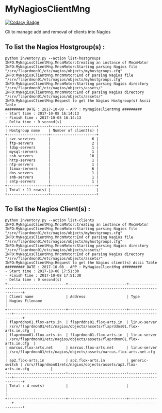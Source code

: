 # MyNagiosClientMng

[![Codacy Badge](https://api.codacy.com/project/badge/Grade/296734d54ebc4a608328c887225114f9)](https://www.codacy.com/app/fmonthel/MyNagiosClientMng?utm_source=github.com&amp;utm_medium=referral&amp;utm_content=fmonthel/MyNagiosClientMng&amp;utm_campaign=Badge_Grade)


Cli to manage add and removal of clients into Nagios

## To list the Nagios Hostgroup(s) :

    python inventory.py --action list-hostgroups
    INFO:MyNagiosClientMng.MncmMotor:Creating an instance of MncmMotor
    INFO:MyNagiosClientMng.MncmMotor:Starting parsing Nagios file "/srv/flaprdmon01/etc/nagios/objects/myhostgroups.cfg"
    INFO:MyNagiosClientMng.MncmMotor:End of parsing Nagios file "/srv/flaprdmon01/etc/nagios/objects/myhostgroups.cfg"
    INFO:MyNagiosClientMng.MncmMotor:Starting parsing Nagios directory "/srv/flaprdmon01/etc/nagios/objects/assets/"
    INFO:MyNagiosClientMng.MncmMotor:End of parsing Nagios directory "/srv/flaprdmon01/etc/nagios/objects/assets/"
    INFO:MyNagiosClientMng:Request to get the Nagios Hostgroup(s) Ascii Table
    ######### DATE : 2017-10-08 - APP : MyNagiosClientMng #########
    - Start time : 2017-10-08 16:14:13
    - Finish time : 2017-10-08 16:14:13
    - Delta time : 0 second(s)
    +-------------------+---------------------+
    | Hostgroup name    | Number of client(s) |
    +-------------------+---------------------+
    | svc-services      |                   6 |
    | ftp-servers       |                   2 |
    | ldap-servers      |                   1 |
    | mysql-servers     |                   1 |
    | ssh-servers       |                  10 |
    | http-servers      |                   1 |
    | ntp-servers       |                   1 |
    | linux-servers     |                   6 |
    | dns-servers       |                   1 |
    | smb-servers       |                   1 |
    | smtp-servers      |                   1 |
    +-------------------+---------------------+
    | Total : 11 row(s) |                     |
    +-------------------+---------------------+

## To list the Nagios Client(s) :

    python inventory.py --action list-clients
    INFO:MyNagiosClientMng.MncmMotor:Creating an instance of MncmMotor
    INFO:MyNagiosClientMng.MncmMotor:Starting parsing Nagios file "/srv/flaprdmon01/etc/nagios/objects/myhostgroups.cfg"
    INFO:MyNagiosClientMng.MncmMotor:End of parsing Nagios file "/srv/flaprdmon01/etc/nagios/objects/myhostgroups.cfg"
    INFO:MyNagiosClientMng.MncmMotor:Starting parsing Nagios directory "/srv/flaprdmon01/etc/nagios/objects/assets/"
    INFO:MyNagiosClientMng.MncmMotor:End of parsing Nagios directory "/srv/flaprdmon01/etc/nagios/objects/assets/"
    INFO:MyNagiosClientMng:Request to get the Nagios client(s) Ascii Table
    ######### DATE : 2017-10-08 - APP : MyNagiosClientMng #########
    - Start time : 2017-10-08 17:51:38
    - Finish time : 2017-10-08 17:51:38
    - Delta time : 0 second(s)
    +---------------------------+---------------------------+----------------+--------------------------------------------------------------------------+
    | Client name               | Address                   | Type           | Nagios Filename                                                          |
    +---------------------------+---------------------------+----------------+--------------------------------------------------------------------------+
    | flaprddns01.flox-arts.in  | flaprddns01.flox-arts.in  | linux-server   | /srv/flaprdmon01/etc/nagios/objects/assets/flaprddns01.flox-arts.in.cfg  |
    | flaprdmon01.flox-arts.in  | flaprdmon01.flox-arts.in  | linux-server   | /srv/flaprdmon01/etc/nagios/objects/assets/flaprdmon01.flox-arts.in.cfg  |
    | marcus.flox-arts.net      | marcus.flox-arts.net      | linux-server   | /srv/flaprdmon01/etc/nagios/objects/assets/marcus.flox-arts.net.cfg      |
    | ap2.flox-arts.in          | ap2.flox-arts.in          | generic-switch | /srv/flaprdmon01/etc/nagios/objects/assets/ap2.flox-arts.in.cfg          |
    +---------------------------+---------------------------+----------------+--------------------------------------------------------------------------+
    | Total : 4 row(s)          |                           |                |                                                                          |
    +---------------------------+---------------------------+----------------+--------------------------------------------------------------------------+